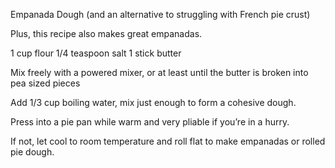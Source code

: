 Empanada Dough (and an alternative to struggling with French pie crust)

Plus, this recipe also makes great empanadas.

1 cup flour
1/4 teaspoon salt
1 stick butter

Mix freely with a powered mixer, or at least until the butter is broken into pea sized pieces

Add 1/3 cup boiling water, mix just enough to form a cohesive dough.

Press into a pie pan while warm and very pliable if you’re in a hurry.

If not, let cool to room temperature and roll flat to make empanadas or rolled pie dough.